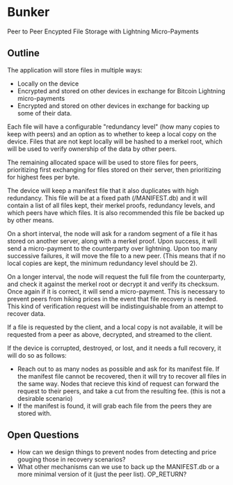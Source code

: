 # Bunker
Peer to Peer Encypted File Storage with Lightning Micro-Payments

## Outline

The application will store files in multiple ways:
- Locally on the device
- Encrypted and stored on other devices in exchange for Bitcoin Lightning micro-payments
- Encrypted and stored on other devices in exchange for backing up some of their data.

Each file will have a configurable "redundancy level" (how many copies to keep with peers) and an option as to whether to keep a local copy on the device. Files that are not kept locally will be hashed to a merkel root, which will be used to verify ownership of the data by other peers.

The remaining allocated space will be used to store files for peers, prioritizing first exchanging for files stored on their server, then prioritizing for highest fees per byte.

The device will keep a manifest file that it also duplicates with high redundancy. This file will be at a fixed path (/MANIFEST.db) and it will contain a list of all files kept, their merkel proofs, redundancy levels, and which peers have which files. It is also recommended this file be backed up by other means.

On a short interval, the node will ask for a random segment of a file it has stored on another server, along with a merkel proof. Upon success, it will send a micro-payment to the counterparty over lightning. Upon too many successive failures, it will move the file to a new peer. (This means that if no local copies are kept, the minimum redundancy level should be 2).

On a longer interval, the node will request the full file from the counterparty, and check it against the merkel root or decrypt it and verify its checksum. Once again if it is correct, it will send a micro-payment. This is necessary to prevent peers from hiking prices in the event that file recovery is needed. This kind of verification request will be indistinguishable from an attempt to recover data.

If a file is requested by the client, and a local copy is not available, it will be requested from a peer as above, decrypted, and streamed to the client.

If the device is corrupted, destroyed, or lost, and it needs a full recovery, it will do so as follows:
- Reach out to as many nodes as possible and ask for its manifest file. If the manifest file cannot be recovered, then it will try to recover all files in the same way. Nodes that recieve this kind of request can forward the request to their peers, and take a cut from the resulting fee. (this is not a desirable scenario)
- If the manifest is found, it will grab each file from the peers they are stored with.

## Open Questions
- How can we design things to prevent nodes from detecting and price gouging those in recovery scenarios?
- What other mechanisms can we use to back up the MANIFEST.db or a more minimal version of it (just the peer list). OP_RETURN?
